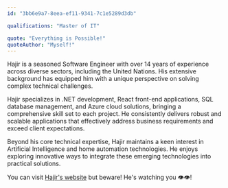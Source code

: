 ```yaml
---
id: "3bb6e9a7-8eea-ef11-9341-7c1e5289d3db"

qualifications: "Master of IT"

quote: "Everything is Possible!"
quoteAuthor: "Myself!"
---
```


Hajir is a seasoned Software Engineer with over 14 years of experience across diverse sectors, including the United Nations. His extensive background has equipped him with a unique perspective on solving complex technical challenges.

Hajir specializes in .NET development, React front-end applications, SQL database management, and Azure cloud solutions, bringing a comprehensive skill set to each project. He consistently delivers robust and scalable applications that effectively address business requirements and exceed client expectations.

Beyond his core technical expertise, Hajir maintains a keen interest in Artificial Intelligence and home automation technologies. He enjoys exploring innovative ways to integrate these emerging technologies into practical solutions.

You can visit [Hajir's website](https://hajir.pro) but beware! He's watching you 👁️👁️!